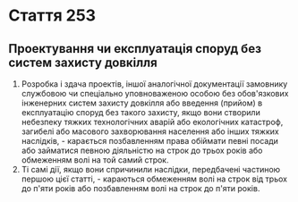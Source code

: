Cтаття 253
====
Проектування чи експлуатація споруд без систем захисту довкілля
----
1. Розробка і здача проектів, іншої аналогічної документації замовнику службовою чи спеціально уповноваженою особою без обов'язкових інженерних систем захисту довкілля або введення (прийом) в експлуатацію споруд без такого захисту, якщо вони створили небезпеку тяжких технологічних аварій або екологічних катастроф, загибелі або масового захворювання населення або інших тяжких наслідків, -
карається позбавленням права обіймати певні посади або займатися певною діяльністю на строк до трьох років або обмеженням волі на той самий строк.
2. Ті самі дії, якщо вони спричинили наслідки, передбачені частиною першою цієї статті, -
караються обмеженням волі на строк від трьох до п'яти років або позбавленням волі на строк до п'яти років.
